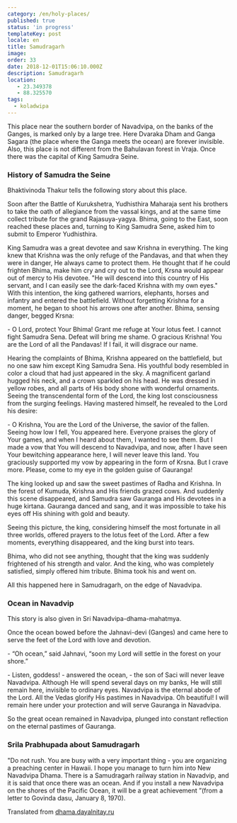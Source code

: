 ```yaml
---
category: /en/holy-places/
published: true
status: 'in progress'
templateKey: post
locale: en
title: Samudragarh
image:
order: 33
date: 2018-12-01T15:06:10.000Z
description: Samudragarh
location:
   - 23.349378
   - 88.325570
tags:
  - koladwipa
---
```


This place near the southern border of Navadvipa, on the banks of the Ganges, is marked only by a large tree. Here Dvaraka Dham and Ganga Sagara (the place where the Ganga meets the ocean) are forever invisible. Also, this place is not different from the Bahulavan forest in Vraja. Once there was the capital of King Samudra Seine.

### History of Samudra the Seine
Bhaktivinoda Thakur tells the following story about this place.

Soon after the Battle of Kurukshetra, Yudhisthira Maharaja sent his brothers to take the oath of allegiance from the vassal kings, and at the same time collect tribute for the grand Rajasuya-yagya. Bhima, going to the East, soon reached these places and, turning to King Samudra Sene, asked him to submit to Emperor Yudhisthira.

King Samudra was a great devotee and saw Krishna in everything. The king knew that Krishna was the only refuge of the Pandavas, and that when they were in danger, He always came to protect them. He thought that if he could frighten Bhima, make him cry and cry out to the Lord, Krsna would appear out of mercy to His devotee. "He will descend into this country of His servant, and I can easily see the dark-faced Krishna with my own eyes." With this intention, the king gathered warriors, elephants, horses and infantry and entered the battlefield. Without forgetting Krishna for a moment, he began to shoot his arrows one after another. Bhima, sensing danger, begged Krsna:

\- O Lord, protect Your Bhima! Grant me refuge at Your lotus feet. I cannot fight Samudra Sena. Defeat will bring me shame. O gracious Krishna! You are the Lord of all the Pandavas! If I fail, it will disgrace our name.

Hearing the complaints of Bhima, Krishna appeared on the battlefield, but no one saw him except King Samudra Sena. His youthful body resembled in color a cloud that had just appeared in the sky. A magnificent garland hugged his neck, and a crown sparkled on his head. He was dressed in yellow robes, and all parts of His body shone with wonderful ornaments. Seeing the transcendental form of the Lord, the king lost consciousness from the surging feelings. Having mastered himself, he revealed to the Lord his desire:

\- O Krishna, You are the Lord of the Universe, the savior of the fallen. Seeing how low I fell, You appeared here. Everyone praises the glory of Your games, and when I heard about them, I wanted to see them. But I made a vow that You will descend to Navadvipa, and now, after I have seen Your bewitching appearance here, I will never leave this land. You graciously supported my vow by appearing in the form of Krsna. But I crave more. Please, come to my eye in the golden guise of Gauranga!

The king looked up and saw the sweet pastimes of Radha and Krishna. In the forest of Kumuda, Krishna and His friends grazed cows. And suddenly this scene disappeared, and Samudra saw Gauranga and His devotees in a huge kirtana. Gauranga danced and sang, and it was impossible to take his eyes off His shining with gold and beauty.

Seeing this picture, the king, considering himself the most fortunate in all three worlds, offered prayers to the lotus feet of the Lord. After a few moments, everything disappeared, and the king burst into tears.

Bhima, who did not see anything, thought that the king was suddenly frightened of his strength and valor. And the king, who was completely satisfied, simply offered him tribute. Bhima took his and went on.

All this happened here in Samudragarh, on the edge of Navadvipa.

### Ocean in Navadvip
This story is also given in Sri Navadvipa-dhama-mahatmya.

Once the ocean bowed before the Jahnavi-devi (Ganges) and came here to serve the feet of the Lord with love and devotion.

\- “Oh ocean,” said Jahnavi, “soon my Lord will settle in the forest on your shore.”

\- Listen, goddess! - answered the ocean, - the son of Saci will never leave Navadvipa. Although He will spend several days on my banks, He will still remain here, invisible to ordinary eyes. Navadvipa is the eternal abode of the Lord. All the Vedas glorify His pastimes in Navadvipa. Oh beautiful! I will remain here under your protection and will serve Gauranga in Navadvipa.

So the great ocean remained in Navadvipa, plunged into constant reflection on the eternal pastimes of Gauranga.

### Srila Prabhupada about Samudragarh
"Do not rush. You are busy with a very important thing - you are organizing a preaching center in Hawaii. I hope you manage to turn him into New Navadvipa Dhama. There is a Samudragarh railway station in Navadvip, and it is said that once there was an ocean. And if you install a new Navadvipa on the shores of the Pacific Ocean, it will be a great achievement ”(from a letter to Govinda dasu, January 8, 1970).

Translated from [dhama.dayalnitay.ru](http://dhama.dayalnitay.ru/)

<tbd locale="en" url="mailto:haribol@mayapur.live"></tbd>
